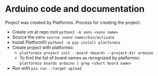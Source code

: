 # Arduino code and documentation

Project was created by Platformio. Process for creating the project:
- Create vm at repo root `python3 -m venv <venv name>`
- Source the venv `source <venv name>/bin/activate`
- Install PlatformIO `python3 -m pip install platformio`
- Create project with platformio:
    - `platformio project init --board <board> --project-dir arduino`
    - To find the list of board names as recognized by platformio: `platformio boards arduino | grep <short board name>`
- Run with `pio run --target upload`